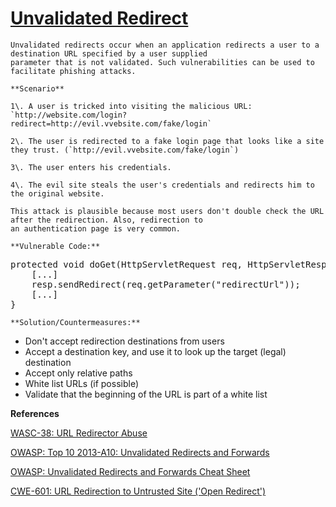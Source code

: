 # [Unvalidated Redirect](https://find-sec-bugs.github.io/bugs.htm#UNVALIDATED_REDIRECT)

    Unvalidated redirects occur when an application redirects a user to a destination URL specified by a user supplied
    parameter that is not validated. Such vulnerabilities can be used to facilitate phishing attacks.

    **Scenario**  

    1\. A user is tricked into visiting the malicious URL: `http://website.com/login?redirect=http://evil.vvebsite.com/fake/login`  

    2\. The user is redirected to a fake login page that looks like a site they trust. (`http://evil.vvebsite.com/fake/login`)  

    3\. The user enters his credentials.  

    4\. The evil site steals the user's credentials and redirects him to the original website.  

    This attack is plausible because most users don't double check the URL after the redirection. Also, redirection to
    an authentication page is very common.

    **Vulnerable Code:**  

<pre>protected void doGet(HttpServletRequest req, HttpServletResponse resp) throws ServletException, IOException {
    [...]
    resp.sendRedirect(req.getParameter("redirectUrl"));
    [...]
}</pre>

    **Solution/Countermeasures:**  

*   Don't accept redirection destinations from users
*   Accept a destination key, and use it to look up the target (legal) destination
*   Accept only relative paths
*   White list URLs (if possible)
*   Validate that the beginning of the URL is part of a white list

**References**  

[WASC-38: URL Redirector Abuse](http://projects.webappsec.org/w/page/13246981/URL%20Redirector%20Abuse)  

[OWASP: Top 10 2013-A10: Unvalidated Redirects and Forwards](https://www.owasp.org/index.php/Top_10_2013-A10-Unvalidated_Redirects_and_Forwards)  

[OWASP: Unvalidated Redirects and Forwards Cheat Sheet](https://www.owasp.org/index.php/Unvalidated_Redirects_and_Forwards_Cheat_Sheet)  

[CWE-601: URL Redirection to Untrusted Site ('Open Redirect')](https://cwe.mitre.org/data/definitions/601.html)